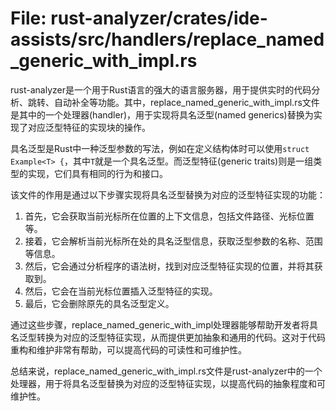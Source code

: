 # File: rust-analyzer/crates/ide-assists/src/handlers/replace_named_generic_with_impl.rs

rust-analyzer是一个用于Rust语言的强大的语言服务器，用于提供实时的代码分析、跳转、自动补全等功能。其中，replace_named_generic_with_impl.rs文件是其中的一个处理器(handler)，用于实现将具名泛型(named generics)替换为实现了对应泛型特征的实现块的操作。

具名泛型是Rust中一种泛型参数的写法，例如在定义结构体时可以使用`struct Example<T> {`，其中`T`就是一个具名泛型。而泛型特征(generic traits)则是一组类型的实现，它们具有相同的行为和接口。

该文件的作用是通过以下步骤实现将具名泛型替换为对应的泛型特征实现的功能：

1. 首先，它会获取当前光标所在位置的上下文信息，包括文件路径、光标位置等。
2. 接着，它会解析当前光标所在处的具名泛型信息，获取泛型参数的名称、范围等信息。
3. 然后，它会通过分析程序的语法树，找到对应泛型特征实现的位置，并将其获取到。
4. 然后，它会在当前光标位置插入泛型特征的实现。
5. 最后，它会删除原先的具名泛型定义。

通过这些步骤，replace_named_generic_with_impl处理器能够帮助开发者将具名泛型转换为对应的泛型特征实现，从而提供更加抽象和通用的代码。这对于代码重构和维护非常有帮助，可以提高代码的可读性和可维护性。

总结来说，replace_named_generic_with_impl.rs文件是rust-analyzer中的一个处理器，用于将具名泛型替换为对应的泛型特征实现，以提高代码的抽象程度和可维护性。

